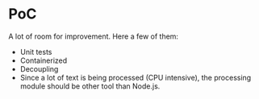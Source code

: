 # PoC
A lot of room for improvement. Here a few of them:
- Unit tests
- Containerized
- Decoupling
- Since a lot of text is being processed (CPU intensive), the processing module should be other tool than Node.js.
